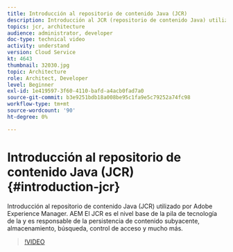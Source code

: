 ```yaml
---
title: Introducción al repositorio de contenido Java (JCR)
description: Introducción al JCR (repositorio de contenido Java) utilizado por Adobe Experience Manager. AEM El JCR es el nivel base de la pila de tecnología de la y es responsable de la persistencia de contenido subyacente, almacenamiento, búsqueda, control de acceso y mucho más.
topics: jcr, architecture
audience: administrator, developer
doc-type: technical video
activity: understand
version: Cloud Service
kt: 4643
thumbnail: 32030.jpg
topic: Architecture
role: Architect, Developer
level: Beginner
exl-id: 1e419597-3f60-4110-bafd-a4acb0fad7a0
source-git-commit: b3e9251bdb18a008be95c1fa9e5c79252a74fc98
workflow-type: tm+mt
source-wordcount: '90'
ht-degree: 0%

---
```


# Introducción al repositorio de contenido Java (JCR) {#introduction-jcr}

Introducción al repositorio de contenido Java (JCR) utilizado por Adobe Experience Manager. AEM El JCR es el nivel base de la pila de tecnología de la y es responsable de la persistencia de contenido subyacente, almacenamiento, búsqueda, control de acceso y mucho más.

>[!VIDEO](https://video.tv.adobe.com/v/32030?quality=12&learn=on)
